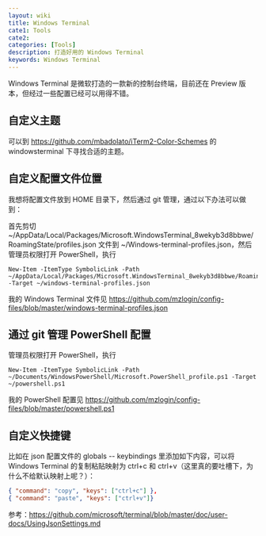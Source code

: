 ```yaml
---
layout: wiki
title: Windows Terminal
cate1: Tools
cate2:
categories: [Tools]
description: 打造好用的 Windows Terminal
keywords: Windows Terminal
---
```


Windows Terminal 是微软打造的一款新的控制台终端，目前还在 Preview 版本，但经过一些配置已经可以用得不错。

## 自定义主题

可以到 <https://github.com/mbadolato/iTerm2-Color-Schemes> 的 windowsterminal 下寻找合适的主题。

## 自定义配置文件位置

我想将配置文件放到 HOME 目录下，然后通过 git 管理，通过以下办法可以做到：

首先剪切 ~/AppData/Local/Packages/Microsoft.WindowsTerminal_8wekyb3d8bbwe/RoamingState/profiles.json 文件到 ~/Windows-terminal-profiles.json，然后管理员权限打开 PowerShell，执行

```
New-Item -ItemType SymbolicLink -Path ~/AppData/Local/Packages/Microsoft.WindowsTerminal_8wekyb3d8bbwe/RoamingState/profiles.json -Target ~/windows-terminal-profiles.json
```

我的 Windows Terminal 文件见 <https://github.com/mzlogin/config-files/blob/master/windows-terminal-profiles.json>

## 通过 git 管理 PowerShell 配置

管理员权限打开 PowerShell，执行

```
New-Item -ItemType SymbolicLink -Path ~/Documents/WindowsPowerShell/Microsoft.PowerShell_profile.ps1 -Target ~/powershell.ps1
```

我的 PowerShell 配置见 <https://github.com/mzlogin/config-files/blob/master/powershell.ps1>

## 自定义快捷键

比如在 json 配置文件的 globals -- keybindings 里添加如下内容，可以将 Windows Terminal 的复制粘贴映射为 ctrl+c 和 ctrl+v（这里真的要吐槽下，为什么不给默认映射上呢？）：

```json
{ "command": "copy", "keys": ["ctrl+c"] },
{ "command": "paste", "keys": ["ctrl+v"]}
```

参考：<https://github.com/microsoft/terminal/blob/master/doc/user-docs/UsingJsonSettings.md>

